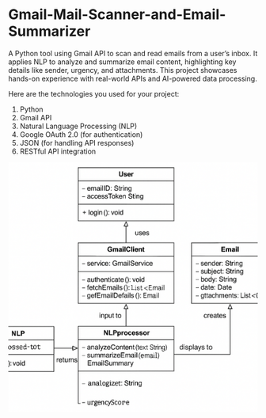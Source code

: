 # Gmail-Mail-Scanner-and-Email-Summarizer
A Python tool using Gmail API to scan and read emails from a user’s inbox. It applies NLP to analyze and summarize email content, highlighting key details like sender, urgency, and attachments. This project showcases hands-on experience with real-world APIs and AI-powered data processing.

Here are the technologies you used for your project:
1) Python
2) Gmail API
3) Natural Language Processing (NLP)
4) Google OAuth 2.0 (for authentication)
5) JSON (for handling API responses)
6) RESTful API integration

![image alt](https://github.com/Tlohitkumar/Gmail-Mail-Scanner-and-Email-Summarizer/blob/main/Class_UML%20DIG.png?raw=true)
